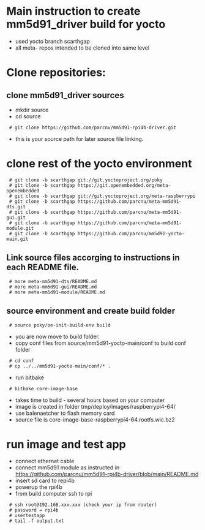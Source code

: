 # Main instruction to create mm5d91_driver build for yocto
* used yocto branch scarthgap
* all meta- repos intended to be cloned into same level

# Clone repositories:
## clone mm5d91_driver sources
* mkdir source
* cd source 
```
 # git clone https://github.com/parcnu/mm5d91-rpi4b-driver.git
```
* this is your source path for later source file linking.
# clone rest of the yocto environment
```
 # git clone -b scarthgap git://git.yoctoproject.org/poky
 # git clone -b scarthgap https://git.openembedded.org/meta-openembedded
 # git clone -b scarthgap git://git.yoctoproject.org/meta-raspberrypi 
 # git clone -b scarthgap https://github.com/parcnu/meta-mm5d91-dts.git
 # git clone -b scarthgap https://github.com/parcnu/meta-mm5d91-gui.git
 # git clone -b scarthgap https://github.com/parcnu/meta-mm5d91-module.git
 # git clone -b scarthgap https://github.com/parcnu/mm5d91-yocto-main.git
```
## Link source files accorging to instructions in each README file.
```
 # more meta-mm5d91-dts/README.md
 # more meta-mm5d91-gui/README.md
 # more meta-mm5d91-module/README.md
```

## source environment and create build folder
```
 # source poky/oe-init-build-env build
```
* you are now move to build folder. 
* copy conf files from source/mm5d91-yocto-main/conf to build conf folder
```
 # cd conf
 # cp ../../mm5d91-yocto-main/conf/* .
```
* run bitbake
```
 # bitbake core-image-base
``` 
* takes time to build - several hours based on your computer
* image is created in folder tmp/deploy/images/raspberrypi4-64/
* use balenaetcher to flash memory card
* source file is core-image-base-raspberrypi4-64.rootfs.wic.bz2
# run image and test app
* connect ethernet cable
* connect mm5d91 module as instructed in https://github.com/parcnu/mm5d91-rpi4b-driver/blob/main/README.md
* insert sd card to repi4b
* powerup the rpi4b
* from build computer ssh to rpi
```
 # ssh root@192.168.xxx.xxx (check your ip from router)
 # password = rpi4b
 # usertestapp
 # tail -f output.txt
```
